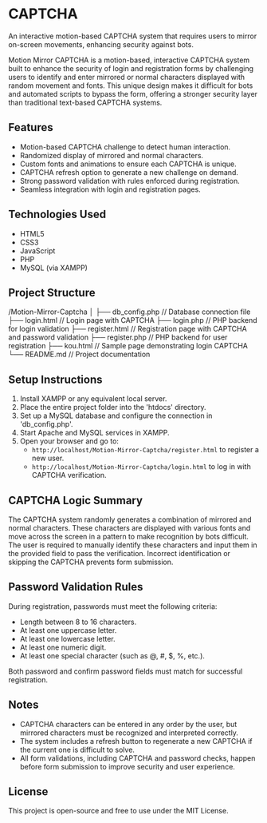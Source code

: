 # CAPTCHA
An interactive motion-based CAPTCHA system that requires users to mirror on-screen movements, enhancing security against bots.

Motion Mirror CAPTCHA is a motion-based, interactive CAPTCHA system built to enhance the security of login and registration forms by challenging users to identify and enter mirrored or normal characters displayed with random movement and fonts. This unique design makes it difficult for bots and automated scripts to bypass the form, offering a stronger security layer than traditional text-based CAPTCHA systems.

## Features

- Motion-based CAPTCHA challenge to detect human interaction.
- Randomized display of mirrored and normal characters.
- Custom fonts and animations to ensure each CAPTCHA is unique.
- CAPTCHA refresh option to generate a new challenge on demand.
- Strong password validation with rules enforced during registration.
- Seamless integration with login and registration pages.

## Technologies Used

- HTML5
- CSS3
- JavaScript
- PHP
- MySQL (via XAMPP)

## Project Structure

/Motion-Mirror-Captcha
│
├── db_config.php // Database connection file
├── login.html // Login page with CAPTCHA
├── login.php // PHP backend for login validation
├── register.html // Registration page with CAPTCHA and password validation
├── register.php // PHP backend for user registration
├── kou.html // Sample page demonstrating login CAPTCHA
└── README.md // Project documentation


## Setup Instructions

1. Install XAMPP or any equivalent local server.
2. Place the entire project folder into the 'htdocs' directory.
3. Set up a MySQL database and configure the connection in 'db_config.php'.
4. Start Apache and MySQL services in XAMPP.
5. Open your browser and go to:
   - `http://localhost/Motion-Mirror-Captcha/register.html` to register a new user.
   - `http://localhost/Motion-Mirror-Captcha/login.html` to log in with CAPTCHA verification.

## CAPTCHA Logic Summary

The CAPTCHA system randomly generates a combination of mirrored and normal characters. These characters are displayed with various fonts and move across the screen in a pattern to make recognition by bots difficult. The user is required to manually identify these characters and input them in the provided field to pass the verification. Incorrect identification or skipping the CAPTCHA prevents form submission.

## Password Validation Rules

During registration, passwords must meet the following criteria:

- Length between 8 to 16 characters.
- At least one uppercase letter.
- At least one lowercase letter.
- At least one numeric digit.
- At least one special character (such as @, #, $, %, etc.).

Both password and confirm password fields must match for successful registration.

## Notes

- CAPTCHA characters can be entered in any order by the user, but mirrored characters must be recognized and interpreted correctly.
- The system includes a refresh button to regenerate a new CAPTCHA if the current one is difficult to solve.
- All form validations, including CAPTCHA and password checks, happen before form submission to improve security and user experience.

## License

This project is open-source and free to use under the MIT License.
